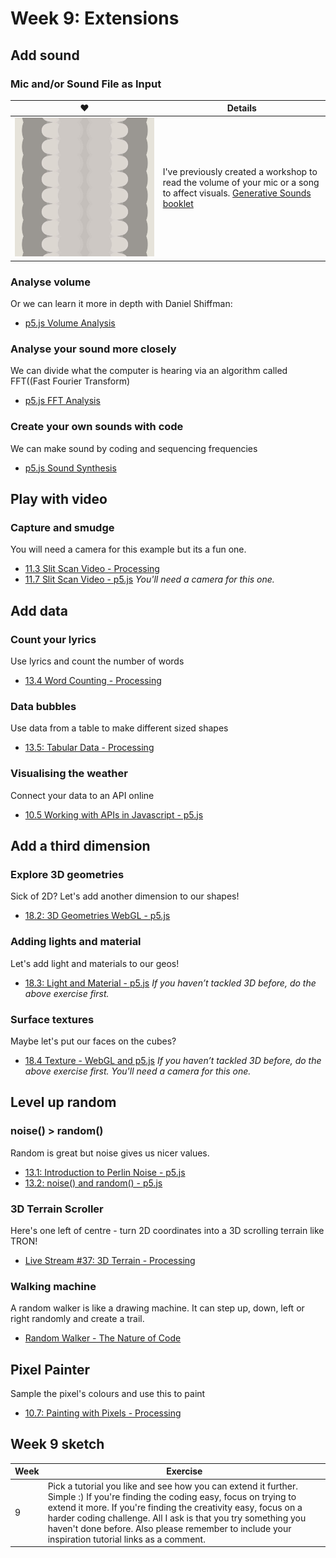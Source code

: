 # Week 9: Extensions

## Add sound

### Mic and/or Sound File as Input
♥ | Details |
--- | --- |
![](https://github.com/melaniehuang/creative-coding-studio/blob/master/course-material/images/week-09-001.png) | I've previously created a workshop to read the volume of your mic or a song to affect visuals. [Generative Sounds booklet](https://drive.google.com/file/d/12sAIQpIfR_o0tudW0heF3GV6y4iT_Gcn/view?usp=sharing)|

### Analyse volume
Or we can learn it more in depth with Daniel Shiffman:
- [p5.js Volume Analysis](https://www.youtube.com/watch?v=NCCHQwNAN6Y&list=PLRqwX-V7Uu6aFcVjlDAkkGIixw70s7jpW&index=4)

### Analyse your sound more closely
We can divide what the computer is hearing via an algorithm called FFT((Fast Fourier Transform)
- [p5.js FFT Analysis](https://www.youtube.com/watch?v=2O3nm0Nvbi4&list=PLRqwX-V7Uu6aFcVjlDAkkGIixw70s7jpW&index=11)

### Create your own sounds with code
We can make sound by coding and sequencing frequencies
- [p5.js Sound Synthesis](https://www.youtube.com/watch?v=Bk8rLzzSink&list=PLRqwX-V7Uu6aFcVjlDAkkGIixw70s7jpW&index=6)

## Play with video

### Capture and smudge
You will need a camera for this example but its a fun one.
- [11.3 Slit Scan Video - Processing](https://www.youtube.com/watch?v=WCJM9WIoudI&list=PLRqwX-V7Uu6bw0bVn4M63p8TMJf3OhGy8&index=3)
- [11.7 Slit Scan Video - p5.js](https://www.youtube.com/watch?v=YqVbuMPIRwY&feature=youtu.be)
*You'll need a camera for this one.*

## Add data
### Count your lyrics
Use lyrics and count the number of words
- [13.4 Word Counting - Processing](https://www.youtube.com/watch?v=JRlqDsuK3Is&feature=youtu.be)

### Data bubbles
Use data from a table to make different sized shapes
- [13.5: Tabular Data - Processing](https://www.youtube.com/watch?v=woaR-CJEwqc&feature=youtu.be)

### Visualising the weather
Connect your data to an API online
- [10.5 Working with APIs in Javascript - p5.js](https://www.youtube.com/watch?v=ecT42O6I_WI&feature=youtu.be)

## Add a third dimension
### Explore 3D geometries
Sick of 2D? Let's add another dimension to our shapes!
- [18.2: 3D Geometries WebGL - p5.js](https://www.youtube.com/watch?v=6TPVoB4uQCU&list=PLRqwX-V7Uu6bPhi8sS1hHJ77n3zRO9FR_&t=0s&index=3)

### Adding lights and material
Let's add light and materials to our geos!
- [18.3: Light and Material - p5.js](https://www.youtube.com/watch?v=k2FguXvqp60&feature=youtu.be)
*If you haven’t tackled 3D before, do the above exercise first.*

### Surface textures
Maybe let's put our faces on the cubes?
- [18.4 Texture - WebGL and p5.js](https://www.youtube.com/watch?v=O1mYw-3Wl_Q&feature=youtu.be)
*If you haven’t tackled 3D before, do the above exercise first.*
*You'll need a camera for this one.*

## Level up random
### noise() > random()
Random is great but noise gives us nicer values.
- [13.1: Introduction to Perlin Noise - p5.js](https://www.youtube.com/watch?v=Qf4dIN99e2w&feature=youtu.be)
- [13.2: noise() and random() - p5.js](https://www.youtube.com/watch?v=YcdldZ1E9gU&feature=youtu.be)

### 3D Terrain Scroller
Here's one left of centre - turn 2D coordinates into a 3D scrolling terrain like TRON!
- [Live Stream #37: 3D Terrain - Processing](https://www.youtube.com/watch?v=ELpZW62HGVs&feature=youtu.be)

### Walking machine
A random walker is like a drawing machine. It can step up, down, left or right randomly and create a trail.
- [Random Walker - The Nature of Code](https://www.youtube.com/watch?v=rqecAdEGW6I&feature=youtu.be)

## Pixel Painter
Sample the pixel's colours and use this to paint
- [10.7: Painting with Pixels - Processing](https://www.youtube.com/watch?v=NbX3RnlAyGU&feature=youtu.be)

## Week 9 sketch
Week | Exercise |
--- | --- |
9 | Pick a tutorial you like and see how you can extend it further. Simple :) If you're finding the coding easy, focus on trying to extend it more. If you're finding the creativity easy, focus on a harder coding challenge. All I ask is that you try something you haven't done before. Also please remember to include your inspiration tutorial links as a comment. |
